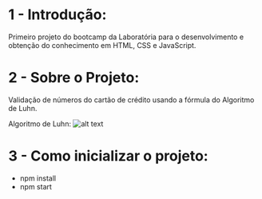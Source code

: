 # 1 - Introdução:
Primeiro projeto do bootcamp da Laboratória para o desenvolvimento e obtenção do conhecimento em HTML, CSS e JavaScript.

# 2 - Sobre o Projeto:
Validação de números do cartão de crédito usando a fórmula do Algoritmo de Luhn.

Algoritmo de Luhn:
![alt text](https://www.101computing.net/wp/wp-content/uploads/Luhn-Algorithm.png)

# 3 - Como inicializar o projeto:

* npm install
* npm start
